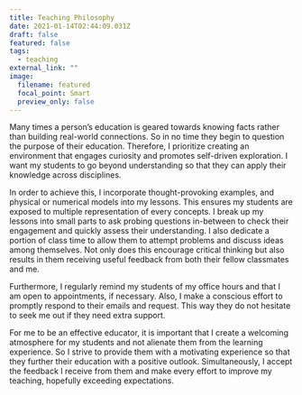 ```yaml
---
title: Teaching Philosophy
date: 2021-01-14T02:44:09.031Z
draft: false
featured: false
tags:
  - teaching
external_link: ""
image:
  filename: featured
  focal_point: Smart
  preview_only: false
---
```

Many times a person’s education is geared towards knowing facts rather than building real-world connections. So in no time they begin to question the purpose of their education. Therefore, I prioritize creating an environment that engages curiosity and promotes self-driven exploration. I want my students to go beyond understanding so that they can apply their knowledge across disciplines.

In order to achieve this, I incorporate thought-provoking examples, and physical or numerical models into my lessons. This ensures my students are exposed to multiple representation of every concepts. I break up my lessons into small parts to ask probing questions in-between to check their engagement and quickly assess their understanding. I also dedicate a portion of class time to allow them to attempt problems and discuss ideas among themselves. Not only does this encourage critical thinking but also results in them receiving useful feedback from both their fellow classmates and me. 

Furthermore, I regularly remind my students of my office hours and that I am open to appointments, if necessary. Also, I make a conscious effort to promptly respond to their emails and request. This way they do not hesitate to seek me out if they need extra support.

For me to be an effective educator, it is important that I create a welcoming atmosphere for my students and not alienate them from the learning experience. So I strive to provide them with a motivating experience so that they further their education with a positive outlook. Simultaneously, I accept the feedback I receive from them and make every effort to improve my teaching, hopefully exceeding expectations.
